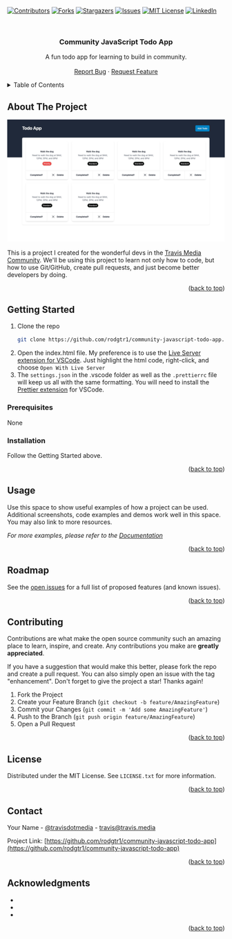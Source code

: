 <!-- Improved compatibility of back to top link: See: https://github.com/othneildrew/Best-README-Template/pull/73 -->

<a name="readme-top"></a>

<!--
*** Thanks for checking out the Best-README-Template. If you have a suggestion
*** that would make this better, please fork the repo and create a pull request
*** or simply open an issue with the tag "enhancement".
*** Don't forget to give the project a star!
*** Thanks again! Now go create something AMAZING! :D
-->

<!-- PROJECT SHIELDS -->
<!--
*** I'm using markdown "reference style" links for readability.
*** Reference links are enclosed in brackets [ ] instead of parentheses ( ).
*** See the bottom of this document for the declaration of the reference variables
*** for contributors-url, forks-url, etc. This is an optional, concise syntax you may use.
*** https://www.markdownguide.org/basic-syntax/#reference-style-links
-->

[![Contributors][contributors-shield]][contributors-url]
[![Forks][forks-shield]][forks-url]
[![Stargazers][stars-shield]][stars-url]
[![Issues][issues-shield]][issues-url]
[![MIT License][license-shield]][license-url]
[![LinkedIn][linkedin-shield]][linkedin-url]

<!-- PROJECT LOGO -->
<br />
<div align="center">
<h3 align="center">Community JavaScript Todo App</h3>

  <p align="center">
    A fun todo app for learning to build in community.
    <br />
    <br />
    <a href="https://github.com/rodgtr1/community-javascript-todo-app/issues">Report Bug</a>
    ·
    <a href="https://github.com/rodgtr1/community-javascript-todo-app/issues">Request Feature</a>
  </p>
</div>

<!-- TABLE OF CONTENTS -->
<details>
  <summary>Table of Contents</summary>
  <ol>
    <li>
      <a href="#about-the-project">About The Project</a>
    </li>
    <li>
      <a href="#getting-started">Getting Started</a>
      <ul>
        <li><a href="#prerequisites">Prerequisites</a></li>
        <li><a href="#installation">Installation</a></li>
      </ul>
    </li>
    <li><a href="#usage">Usage</a></li>
    <li><a href="#roadmap">Roadmap</a></li>
    <li><a href="#contributing">Contributing</a></li>
    <li><a href="#license">License</a></li>
    <li><a href="#contact">Contact</a></li>
    <li><a href="#acknowledgments">Acknowledgments</a></li>
  </ol>
</details>

<!-- ABOUT THE PROJECT -->

## About The Project

[![Product Name Screen Shot][product-screenshot]](https://travis.media)

This is a project I created for the wonderful devs in the [Travis Media Community](https://travis.media/community). We'll be using this project to learn not only how to code, but how to use Git/GitHub, create pull requests, and just become better developers by doing.

<p align="right">(<a href="#readme-top">back to top</a>)</p>

<!-- GETTING STARTED -->

## Getting Started

1. Clone the repo
   ```sh
   git clone https://github.com/rodgtr1/community-javascript-todo-app.git
   ```
2. Open the index.html file. My preference is to use the [Live Server extension for VSCode](https://marketplace.visualstudio.com/items?itemName=ritwickdey.LiveServer). Just highlight the html code, right-click, and choose `Open With Live Server`
3. The `settings.json` in the .vscode folder as well as the `.prettierrc` file will keep us all with the same formatting. You will need to install the [Prettier extension](https://marketplace.visualstudio.com/items?itemName=esbenp.prettier-vscode) for VSCode.

### Prerequisites

None

### Installation

Follow the Getting Started above.

<p align="right">(<a href="#readme-top">back to top</a>)</p>

<!-- USAGE EXAMPLES -->

## Usage

Use this space to show useful examples of how a project can be used. Additional screenshots, code examples and demos work well in this space. You may also link to more resources.

_For more examples, please refer to the [Documentation](https://example.com)_

<p align="right">(<a href="#readme-top">back to top</a>)</p>

<!-- ROADMAP -->

## Roadmap

See the [open issues](https://github.com/rodgtr1/community-javascript-todo-app/issues) for a full list of proposed features (and known issues).

<p align="right">(<a href="#readme-top">back to top</a>)</p>

<!-- CONTRIBUTING -->

## Contributing

Contributions are what make the open source community such an amazing place to learn, inspire, and create. Any contributions you make are **greatly appreciated**.

If you have a suggestion that would make this better, please fork the repo and create a pull request. You can also simply open an issue with the tag "enhancement".
Don't forget to give the project a star! Thanks again!

1. Fork the Project
2. Create your Feature Branch (`git checkout -b feature/AmazingFeature`)
3. Commit your Changes (`git commit -m 'Add some AmazingFeature'`)
4. Push to the Branch (`git push origin feature/AmazingFeature`)
5. Open a Pull Request

<p align="right">(<a href="#readme-top">back to top</a>)</p>

<!-- LICENSE -->

## License

Distributed under the MIT License. See `LICENSE.txt` for more information.

<p align="right">(<a href="#readme-top">back to top</a>)</p>

<!-- CONTACT -->

## Contact

Your Name - [@travisdotmedia](https://twitter.com/travisdotmedia) - travis@travis.media

Project Link: [https://github.com/rodgtr1/community-javascript-todo-app](https://github.com/rodgtr1/community-javascript-todo-app)

<p align="right">(<a href="#readme-top">back to top</a>)</p>

<!-- ACKNOWLEDGMENTS -->

## Acknowledgments

- []()
- []()
- []()

<p align="right">(<a href="#readme-top">back to top</a>)</p>

<!-- MARKDOWN LINKS & IMAGES -->
<!-- https://www.markdownguide.org/basic-syntax/#reference-style-links -->

[contributors-shield]: https://img.shields.io/github/contributors/rodgtr1/community-javascript-todo-app.svg?style=for-the-badge
[contributors-url]: https://github.com/rodgtr1/community-javascript-todo-app/graphs/contributors
[forks-shield]: https://img.shields.io/github/forks/rodgtr1/community-javascript-todo-app.svg?style=for-the-badge
[forks-url]: https://github.com/rodgtr1/community-javascript-todo-app/network/members
[stars-shield]: https://img.shields.io/github/stars/rodgtr1/community-javascript-todo-app.svg?style=for-the-badge
[stars-url]: https://github.com/rodgtr1/community-javascript-todo-app/stargazers
[issues-shield]: https://img.shields.io/github/issues/rodgtr1/community-javascript-todo-app.svg?style=for-the-badge
[issues-url]: https://github.com/rodgtr1/community-javascript-todo-app/issues
[license-shield]: https://img.shields.io/github/license/rodgtr1/community-javascript-todo-app.svg?style=for-the-badge
[license-url]: https://github.com/rodgtr1/community-javascript-todo-app/blob/master/LICENSE.txt
[linkedin-shield]: https://img.shields.io/badge/-LinkedIn-black.svg?style=for-the-badge&logo=linkedin&colorB=555
[linkedin-url]: https://linkedin.com/in/travisdotmedia
[product-screenshot]: images/todo-app-screenshot.jpeg
[Next.js]: https://img.shields.io/badge/next.js-000000?style=for-the-badge&logo=nextdotjs&logoColor=white
[Next-url]: https://nextjs.org/
[React.js]: https://img.shields.io/badge/React-20232A?style=for-the-badge&logo=react&logoColor=61DAFB
[React-url]: https://reactjs.org/
[Vue.js]: https://img.shields.io/badge/Vue.js-35495E?style=for-the-badge&logo=vuedotjs&logoColor=4FC08D
[Vue-url]: https://vuejs.org/
[Angular.io]: https://img.shields.io/badge/Angular-DD0031?style=for-the-badge&logo=angular&logoColor=white
[Angular-url]: https://angular.io/
[Svelte.dev]: https://img.shields.io/badge/Svelte-4A4A55?style=for-the-badge&logo=svelte&logoColor=FF3E00
[Svelte-url]: https://svelte.dev/
[Laravel.com]: https://img.shields.io/badge/Laravel-FF2D20?style=for-the-badge&logo=laravel&logoColor=white
[Laravel-url]: https://laravel.com
[Bootstrap.com]: https://img.shields.io/badge/Bootstrap-563D7C?style=for-the-badge&logo=bootstrap&logoColor=white
[Bootstrap-url]: https://getbootstrap.com
[JQuery.com]: https://img.shields.io/badge/jQuery-0769AD?style=for-the-badge&logo=jquery&logoColor=white
[JQuery-url]: https://jquery.com
